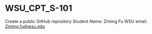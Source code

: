 # WSU_CPT_S-101
Create a public GitHub repository
Student Name: Ziming Fu
WSU email: Ziming.fu@wsu.edu
